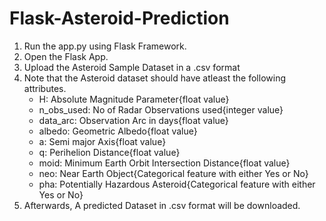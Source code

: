 # Flask-Asteroid-Prediction

1. Run the app.py using Flask Framework.
2. Open the Flask App.
3. Upload the Asteroid Sample Dataset in a .csv format
4. Note that the Asteroid dataset should have atleast the following attributes.
              <ul>
                <li>H: Absolute Magnitude Parameter{float value}</li>
                <li>n_obs_used: No of Radar Observations used{integer value}</li>
                <li>data_arc: Observation Arc in days{float value}</li>
                <li>albedo: Geometric Albedo{float value}</li>
                <li>a: Semi major Axis{float value}</li>
                <li>q: Perihelion Distance{float value}</li>
                <li>moid: Minimum Earth Orbit Intersection Distance{float value}</li>
                <li>neo: Near Earth Object{Categorical feature with either Yes or No}</li>
                <li>pha: Potentially Hazardous Asteroid{Categorical feature with either Yes or No}</li>
                </ul>
5. Afterwards, A predicted Dataset in .csv format will be downloaded.
